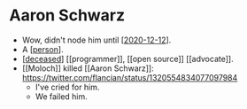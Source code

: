 # Aaron Schwarz

- Wow, didn't node him until [[2020-12-12]].
- A [[person]].
- [[deceased]] [[programmer]], [[open source]] [[advocate]].
- [[Moloch]] killed [[Aaron Schwarz]]: https://twitter.com/flancian/status/1320554834077097984
  - I've cried for him. 
  - We failed him.


[//begin]: # "Autogenerated link references for markdown compatibility"
[2020-12-12]: journal/2020-12-12 "2020-12-12"
[person]: person "Person"
[deceased]: deceased "Deceased"
[open-source]: open-source "Open Source"
[aaron-schwarz]: aaron-schwarz "Aaron Schwarz"
[//end]: # "Autogenerated link references"